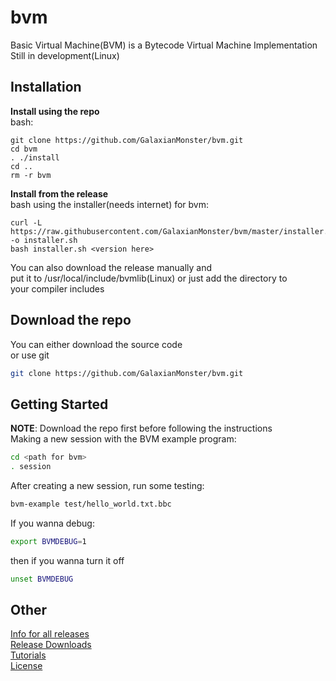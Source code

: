 # bvm
Basic Virtual Machine(BVM) is a Bytecode Virtual Machine Implementation
<br>
Still in development(Linux)

## Installation

**Install using the repo**
<br>
bash:
```
git clone https://github.com/GalaxianMonster/bvm.git
cd bvm
. ./install
cd ..
rm -r bvm
```

**Install from the release**
<br>
bash using the installer(needs internet) for bvm:
```
curl -L https://raw.githubusercontent.com/GalaxianMonster/bvm/master/installer.sh -o installer.sh
bash installer.sh <version here>
```
You can also download the release manually and
<br>
put it to /usr/local/include/bvmlib(Linux) or just add the directory to 
<br>
your compiler includes

## Download the repo
You can either download the source code
<br>
or use git
```bash
git clone https://github.com/GalaxianMonster/bvm.git
```

## Getting Started
**NOTE**: Download the repo first before following the instructions
<br>
Making a new session with the BVM example program:
```bash
cd <path for bvm>
. session
```

After creating a new session, run some testing:
```bash
bvm-example test/hello_world.txt.bbc
```

If you wanna debug:
```bash
export BVMDEBUG=1
```
then if you wanna turn it off
```bash
unset BVMDEBUG
```

## Other
<a href="RELEASE_INFO.md">Info for all releases</a>
<br>
<a href="RELEASE_DOWNLOAD.md">Release Downloads</a>
<br>
<a href="tutorials/Introduction.md">Tutorials</a>
<br>
<a href="LICENSE">License</a>
